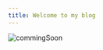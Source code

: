 ```yaml
---
title: Welcome to my blog
---
```


![commingSoon](https://github.com/user-attachments/assets/4700c4a0-0508-4359-bf53-60805e355bc2)
